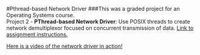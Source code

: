#Pthread-based Network Driver
###This was a graded project for an Operating Systems course.
<br>
Project 2 - <b>PThread-based Network Driver</b>: Use POSIX threads to create network demultiplexor focused on concurrent transmission of data. <a href="https://www.cs.uoregon.edu/Classes/16S/cis415/Projects/project2.pdf">Link to assignment instructions.</a>

<a href="https://www.youtube.com/watch?v=TYlFCX1NWik">Here is a video of the network driver in action!</a>
